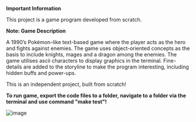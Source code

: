 **Important Information**

This project is a game program developed from scratch.

**Note: Game Description**

A 1990’s Pokémon-like text-based game where the player acts as the hero and fights against enemies.
The game uses object-oriented concepts as the basis to include knights, mages and a dragon among 
the enemies. The game utilises ascii characters to display graphics in the terminal. Fine-details are 
added to the storyline to make the program interesting, including hidden buffs and power-ups.

This is an independent project, built from scratch!

**To run game, export the code files to a folder, navigate to a folder via the terminal and use command "make test"!**




![image](https://user-images.githubusercontent.com/99183587/209443958-9652b956-33b0-425e-831d-6dbb527e3df9.png)


